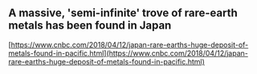 ## A massive, 'semi-infinite' trove of rare-earth metals has been found in Japan
  
  [https://www.cnbc.com/2018/04/12/japan-rare-earths-huge-deposit-of-metals-found-in-pacific.html](https://www.cnbc.com/2018/04/12/japan-rare-earths-huge-deposit-of-metals-found-in-pacific.html)